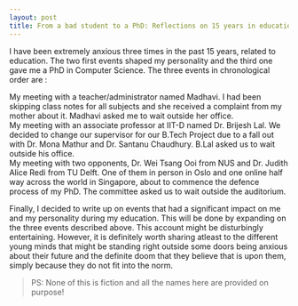 ```yaml
---
layout: post
title: From a bad student to a PhD: Reflections on 15 years in education
---
```


I have been extremely anxious three times in the past 15 years, related to
education. The two first events shaped my personality and the third one gave me a
PhD in Computer Science. The three events in chronological order are :

<div class="message">
My meeting with a teacher/administrator named Madhavi. I had been skipping class
notes for all subjects and she received a complaint from my mother about it.
Madhavi asked me to wait outside her office. 
</div>

<div class="message">
My meeting with an associate professor at IIT-D named Dr. Brijesh Lal. We decided
to change our supervisor for our B.Tech Project due to a fall out with Dr. Mona
Mathur and Dr. Santanu Chaudhury. B.Lal asked us to wait outside his office.
</div>

<div class="message">
My meeting with two opponents, Dr. Wei Tsang Ooi from NUS and Dr. Judith Alice
Redi from TU Delft. One of them in person in Oslo and one online half way across
the world in Singapore, about to commence the defence process of my PhD. The
committee asked us to wait outside the auditorium.
</div>

Finally, I decided to write up on events that had a significant impact on me and
my personality during my education.
 This will be done by expanding on the three events described above.
This account might be disturbingly entertaining. However, it is definitely worth
sharing atleast to the different young minds that might be standing right
outside some
 doors being anxious about their future and the definite doom that they
believe that is upon them, simply because they do not fit into the norm.

> PS: None of this is fiction and all the names here are provided on purpose!
